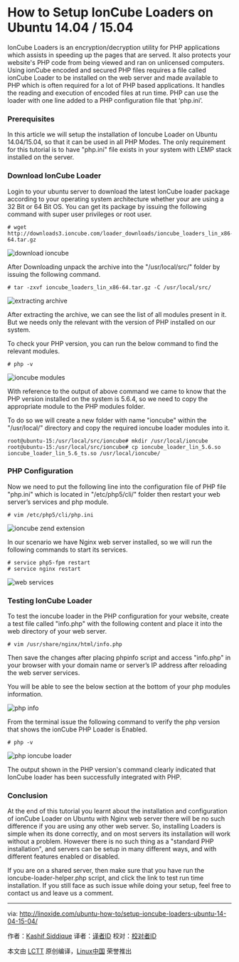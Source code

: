 How to Setup IonCube Loaders on Ubuntu 14.04 / 15.04
================================================================================
IonCube Loaders is an encryption/decryption utility for PHP applications which assists in speeding up the pages that are served. It also protects your website's PHP code from being viewed and ran on unlicensed computers. Using ionCube encoded and secured PHP files requires a file called ionCube Loader to be installed on the web server and made available to PHP which is often required for a lot of PHP based applications. It handles the reading and execution of encoded files at run time. PHP can use the loader with one line added to a PHP configuration file that ‘php.ini’.

### Prerequisites ###

In this article we will setup the installation of Ioncube Loader on Ubuntu 14.04/15.04, so that it can be used in all PHP Modes. The only requirement for this tutorial is to have "php.ini" file exists in your system with LEMP stack installed on the server.

### Download IonCube Loader ###

Login to your ubuntu server to download the latest IonCube loader package according to your operating system architecture whether your are using a 32 Bit or 64 Bit OS. You can get its package by issuing the following command with super user privileges or root user.

    # wget http://downloads3.ioncube.com/loader_downloads/ioncube_loaders_lin_x86-64.tar.gz

![download ioncube](http://blog.linoxide.com/wp-content/uploads/2015/09/download1.png)

After Downloading unpack the archive into the "/usr/local/src/" folder by issuing the following command.

    # tar -zxvf ioncube_loaders_lin_x86-64.tar.gz -C /usr/local/src/

![extracting archive](http://blog.linoxide.com/wp-content/uploads/2015/09/2-extract.png)

After extracting the archive, we can see the list of all modules present in it. But we needs only the relevant with the version of PHP installed on our system.

To check your PHP version, you can run the below command to find the relevant modules.

    # php -v

![ioncube modules](http://blog.linoxide.com/wp-content/uploads/2015/09/modules.png)

With reference to the output of above command we came to know that the PHP version installed on the system is 5.6.4, so we need to copy the appropriate module to the PHP modules folder.

To do so we will create a new folder with name "ioncube" within the "/usr/local/" directory and copy the required ioncube loader modules into it.

    root@ubuntu-15:/usr/local/src/ioncube# mkdir /usr/local/ioncube
    root@ubuntu-15:/usr/local/src/ioncube# cp ioncube_loader_lin_5.6.so ioncube_loader_lin_5.6_ts.so /usr/local/ioncube/

### PHP Configuration ###

Now we need to put the following line into the configuration file of PHP file "php.ini" which is located in "/etc/php5/cli/" folder then restart your web server’s services and php module.

    # vim /etc/php5/cli/php.ini

![ioncube zend extension](http://blog.linoxide.com/wp-content/uploads/2015/09/zend-extension.png)

In our scenario we have Nginx web server installed, so we will run the following commands to start its services.

    # service php5-fpm restart
    # service nginx restart

![web services](http://blog.linoxide.com/wp-content/uploads/2015/09/web-services.png)

### Testing IonCube Loader ###

To test the ioncube loader in the PHP configuration for your website, create a test file called "info.php" with the following content and place it into the web directory of your web server.

    # vim /usr/share/nginx/html/info.php

Then save the changes after placing phpinfo script and access "info.php" in your browser with your domain name or server’s IP address after reloading the web server services.

You will be able to see the below section at the bottom of your php modules information.

![php info](http://blog.linoxide.com/wp-content/uploads/2015/09/php-info.png)

From the terminal issue the following command to verify the php version that shows the ionCube PHP Loader is Enabled.

    # php -v

![php ioncube loader](http://blog.linoxide.com/wp-content/uploads/2015/09/php-ioncube.png)

The output shown in the PHP version's command clearly indicated that IonCube loader has been successfully integrated with PHP.

### Conclusion ###

At the end of this tutorial you learnt about the installation and configuration of ionCube Loader on Ubuntu with Nginx web server there will be no such difference if you are using any other web server. So, installing Loaders is simple when its done correctly, and on most servers its installation will work without a problem. However there is no such thing as a "standard PHP installation", and servers can be setup in many different ways, and with different features enabled or disabled.

If you are on a shared server, then make sure that you have run the ioncube-loader-helper.php script, and click the link to test run time installation. If you still face as such issue while doing your setup, feel free to contact us and leave us a comment.

--------------------------------------------------------------------------------

via: http://linoxide.com/ubuntu-how-to/setup-ioncube-loaders-ubuntu-14-04-15-04/

作者：[Kashif Siddique][a]
译者：[译者ID](https://github.com/译者ID)
校对：[校对者ID](https://github.com/校对者ID)

本文由 [LCTT](https://github.com/LCTT/TranslateProject) 原创编译，[Linux中国](https://linux.cn/) 荣誉推出

[a]:http://linoxide.com/author/kashifs/